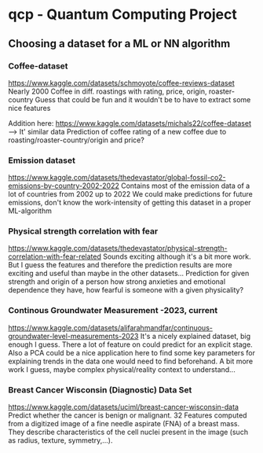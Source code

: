 # qcp - Quantum Computing Project
## Choosing a dataset for a ML or NN algorithm
### Coffee-dataset
https://www.kaggle.com/datasets/schmoyote/coffee-reviews-dataset
Nearly 2000 Coffee in diff. roastings with rating, price, origin, roaster-country
Guess that could be fun and it wouldn't be to have to extract some nice features
<!-- Could find out the bigest coffee-growers and roasters in the world, depending on the climazones -->
Addition here: https://www.kaggle.com/datasets/michals22/coffee-dataset --> It' similar data
Prediction of coffee rating of a new coffee due to roasting/roaster-country/origin and price?
### Emission dataset
https://www.kaggle.com/datasets/thedevastator/global-fossil-co2-emissions-by-country-2002-2022
Contains most of the emission data of a lot of countries from 2002 up to 2022
We could make predictions for future emissions, don't know the work-intensity of getting this dataset in a proper ML-algorithm
### Physical strength correlation with fear
https://www.kaggle.com/datasets/thedevastator/physical-strength-correlation-with-fear-related
Sounds exciting although it's a bit more work. But I guess the features and therefore the prediction results are more exciting and useful than maybe in the other datasets...
Prediction for given strength and origin of a person how strong anxieties and emotional dependence they have, how fearful is someone with a given physicality?
<!-- ### Deaths due to Tesla accidents
https://www.kaggle.com/datasets/thedevastator/tesla-accident-fatalities-analysis-and-statistic/discussion
Interesting set, but it is a bit too small I guess. And I wonder if these are only deaths from the try to drive autonomosly or general accidents. If its generally I don't really know whats the point of it ...
Prediction of deaths in a Tesla car accident? Maybe a bit dark topic. -->
### Continous Groundwater Measurement -2023, current
https://www.kaggle.com/datasets/alifarahmandfar/continuous-groundwater-level-measurements-2023
It's a nicely explained dataset, big enough I guess. There a lot of feature on could predict for an explicit stage. Also a PCA could be a nice application here to find some key parameters for explaining trends in the data one would need to find beforehand. A bit more work I guess, maybe complex physical/reality context to understand...
### Breast Cancer Wisconsin (Diagnostic) Data Set
https://www.kaggle.com/datasets/uciml/breast-cancer-wisconsin-data
Predict whether the cancer is benign or malignant. 32 Features computed from a digitized image of a fine needle aspirate (FNA) of a breast mass. They describe characteristics of the cell nuclei present in the image (such as radius, texture, symmetry,...).
